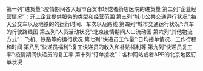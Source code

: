 第一列“进货量”:疫情期间各大超市百货市场或者药店医院的进货量
第二列“企业经营情况”：开工企业提供服务的类型和经营范围
第三列“城市公共交通运行状况”:每天公交车以及地铁的的运行时间、车次以及路线
第四列“城市交通运行状况”:汽车的行驶路线图
第五列“人员活动状况”:北京疫情期间人口流动图
第六列“其他物流方式”：飞机、铁路等的运行状况
第七列“快递员工作量”:日均接单情况、工作行程和时间
第八列“快递员福利”:复工快递员的收入和补贴福利等
第九列“快递员复工率”:疫情期间快递员的复工率
第十列“订单接收”：各种网站或者APP的北京地区订单状况